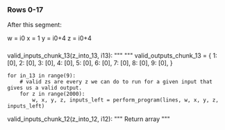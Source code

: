 
### Rows 0-17 ###

After this segment:

w = i0
x = 1
y = i0+4
z = i0+4





### 


valid_inputs_chunk_13(z_into_13, i13):
    """
    """
    valid_outputs_chunk_13 = {
        1: [0],
        2: [0],
        3: [0],
        4: [0],
        5: [0],
        6: [0],
        7: [0],
        8: [0],
        9: [0],
    }

    for in_13 in range(9):
        # valid zs are every z we can do to run for a given input that gives us a valid output.
        for z in range(2000):
            w, x, y, z, inputs_left = perform_program(lines, w, x, y, z, inputs_left)


valid_inputs_chunk_12(z_into_12, i12):
    """
    Return array 
    """


